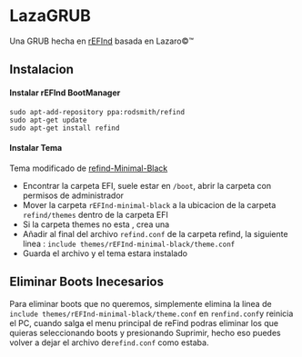# LazaGRUB

Una GRUB hecha en [rEFInd](https://sourceforge.net/projects/refind/) basada en Lazaro©™



## Instalacion

#### Instalar rEFInd BootManager

```
sudo apt-add-repository ppa:rodsmith/refind
sudo apt-get update
sudo apt-get install refind
```
#### Instalar Tema

Tema modificado de [refind-Minimal-Black](https://github.com/andersfischernielsen/rEFInd-minimal-black)

- Encontrar la carpeta EFI, suele estar en ```/boot```, abrir la carpeta con permisos de administrador
- Mover la carpeta  ```rEFInd-minimal-black``` a la ubicacion de la carpeta ```refind/themes``` dentro de la carpeta EFI
- Si la carpeta themes no esta , crea una 
- Añadir al final del archivo ```refind.conf``` de la carpeta refind, la siguiente linea : ```include themes/rEFInd-minimal-black/theme.conf```
- Guarda el archivo y el tema estara instalado





## Eliminar Boots Inecesarios

Para eliminar boots que no queremos, simplemente elimina la linea de ```include themes/rEFInd-minimal-black/theme.conf```
en ```renfind.conf```y reinicia el PC, cuando salga el menu principal de reFind podras eliminar los que quieras seleccionando boots
y presionando Suprimir, hecho eso puedes volver a dejar el archivo de```refind.conf``` como estaba.
